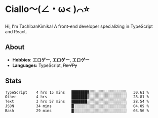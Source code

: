 # Ciallo～(∠・ω< )⌒⭐️

Hi, I'm TachibanKimika! A front-end developer specializing in TypeScript and React.

## About
- **Hobbies:** **エロゲー**, **エロゲー**, **エロゲー**
- **Languages:** TypeScript, ~~Ren’Py~~

## Stats
<!--START_SECTION:waka-->

```txt
TypeScript    4 hrs 15 mins   ███████▓░░░░░░░░░░░░░░░░░   30.61 %
Other         4 hrs           ███████▒░░░░░░░░░░░░░░░░░   28.81 %
Text          3 hrs 57 mins   ███████░░░░░░░░░░░░░░░░░░   28.54 %
JSON          34 mins         █░░░░░░░░░░░░░░░░░░░░░░░░   04.09 %
Bash          29 mins         █░░░░░░░░░░░░░░░░░░░░░░░░   03.56 %
```

<!--END_SECTION:waka-->

<!-- ![Metrics](https://metrics.lecoq.io/TachibanaKimika?template=classic&base.activity=0&base.community=0&base.repositories=0&languages=1&isocalendar=1&isocalendar.duration=half-year&languages.limit=8&languages.sections=most-used&languages.colors=github&languages.threshold=0%25&languages.indepth=false&languages.recent.load=300&languages.recent.days=14&config.timezone=Asia%2FShanghai)
 -->
